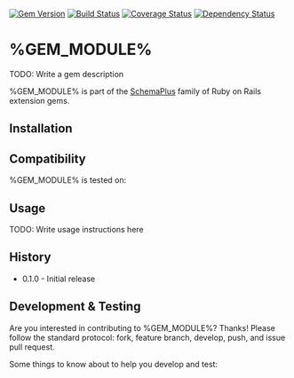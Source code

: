 [![Gem Version](https://badge.fury.io/rb/%GEM_NAME%.svg)](http://badge.fury.io/rb/%GEM_NAME%)
[![Build Status](https://secure.travis-ci.org/SchemaPlus/%GEM_NAME%.svg)](http://travis-ci.org/SchemaPlus/%GEM_NAME%)
[![Coverage Status](https://img.shields.io/coveralls/SchemaPlus/%GEM_NAME%.svg)](https://coveralls.io/r/SchemaPlus/%GEM_NAME%)
[![Dependency Status](https://gemnasium.com/lomba/%GEM_NAME%.svg)](https://gemnasium.com/SchemaPlus/%GEM_NAME%)

# %GEM_MODULE%

TODO: Write a gem description

%GEM_MODULE% is part of the [SchemaPlus](https://github.com/SchemaPlus/) family of Ruby on Rails extension gems.

## Installation

<!-- SCHEMA_DEV: TEMPLATE INSTALLATION -->

## Compatibility

%GEM_MODULE% is tested on:

<!-- SCHEMA_DEV: MATRIX -->

## Usage

TODO: Write usage instructions here

## History

* 0.1.0 - Initial release

## Development & Testing

Are you interested in contributing to %GEM_MODULE%?  Thanks!  Please follow
the standard protocol: fork, feature branch, develop, push, and issue pull
request.

Some things to know about to help you develop and test:

<!-- SCHEMA_DEV: TEMPLATE USES SCHEMA_DEV -->

<!-- SCHEMA_DEV: TEMPLATE USES SHEMA_PLUS_CORE -->

<!-- SCHEMA_DEV: TEMPLATE USES SHEMA_MONKEY -->
